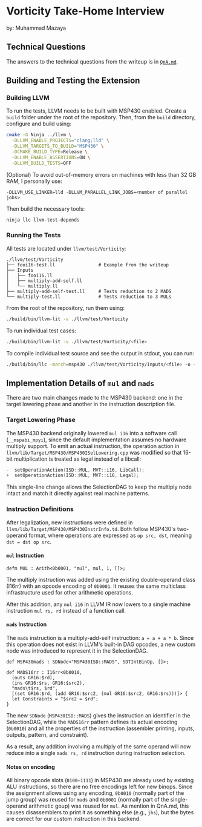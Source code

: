 # Vorticity Take-Home Interview

by: Muhammad Mazaya

## Technical Questions

The answers to the technical questions from the writeup is in [`QnA.md`](./QnA.md).

## Building and Testing the Extension

### Building LLVM

To run the tests, LLVM needs to be built with MSP430 enabled. Create a `build` folder under the root of the repository. Then, from the `build` directory, configure and build using:

```bash
cmake -G Ninja ../llvm \
  -DLLVM_ENABLE_PROJECTS="clang;lld" \
  -DLLVM_TARGETS_TO_BUILD="MSP430" \
  -DCMAKE_BUILD_TYPE=Release \
  -DLLVM_ENABLE_ASSERTIONS=ON \
  -DLLVM_BUILD_TESTS=OFF
```

(Optional) To avoid out-of-memory errors on machines with less than 32 GB RAM, I personally use:

```
-DLLVM_USE_LINKER=lld -DLLVM_PARALLEL_LINK_JOBS=<number of parallel jobs>
```

Then build the necessary tools:

```bash
ninja llc llvm-test-depends
```

### Running the Tests

All tests are located under `llvm/test/Vorticity`:

```
./llvm/test/Vorticity
├── fooi16-test.ll                # Example from the writeup
├── Inputs
│   ├── fooi16.ll
│   ├── multiply-add-self.ll
│   └── multiply.ll
├── multiply-add-self-test.ll     # Tests reduction to 2 MADS
└── multiply-test.ll              # Tests reduction to 3 MULs
```

From the root of the repository, run them using:

```bash
./build/bin/llvm-lit -v ./llvm/test/Vorticity
```

To run individual test cases:

```bash
./build/bin/llvm-lit -v ./llvm/test/Vorticity/<file>
```

To compile individual test source and see the output in stdout, you can run:

```bash
./build/bin/llc -march=msp430 ./llvm/test/Vorticity/Inputs/<file> -o -
```

## Implementation Details of `mul` and `mads`

There are two main changes made to the MSP430 backend: one in the target lowering phase and another in the instruction description file.

### Target Lowering Phase

The MSP430 backend originally lowered `mul i16` into a software call (`__mspabi_mpyi`), since the default implementation assumes no hardware multiply support. To emit an actual instruction, the operation action in `llvm/lib/Target/MSP430/MSP430ISelLowering.cpp` was modified so that 16-bit multiplication is treated as legal instead of a libcall:

```cpp
-  setOperationAction(ISD::MUL, MVT::i16, LibCall);
+  setOperationAction(ISD::MUL, MVT::i16, Legal);
```

This single-line change allows the SelectionDAG to keep the multiply node intact and match it directly against real machine patterns.

### Instruction Definitions

After legalization, new instructions were defined in `llvm/lib/Target/MSP430/MSP430InstrInfo.td`. Both follow MSP430's two-operand format, where operations are expressed as `op src, dst`, meaning `dst = dst op src`.

#### `mul` Instruction

```
defm MUL : Arith<0b0001, "mul", mul, 1, []>;
```

The multiply instruction was added using the existing double-operand class (I16rr) with an opcode encoding of `0b0001`. It reuses the same multiclass infrastructure used for other arithmetic operations.

After this addition, any `mul i16` in LLVM IR now lowers to a single machine instruction `mul rs, rd` instead of a function call.

#### `mads` Instruction

The `mads` instruction is a multiply-add-self instruction: `a = a + a * b`. Since this operation does not exist in LLVM's built-in DAG opcodes, a new custom node was introduced to represent it in the SelectionDAG.

```
def MSP430mads : SDNode<"MSP430ISD::MADS", SDTIntBinOp, []>;

def MADS16rr : I16rr<0b0010,
  (outs GR16:$rd),
  (ins GR16:$rs, GR16:$src2),
  "mads\t$rs, $rd",
  [(set GR16:$rd, (add GR16:$src2, (mul GR16:$src2, GR16:$rs)))]> {
  let Constraints = "$src2 = $rd";
}
```

The new `SDNode` (`MSP430ISD::MADS`) gives the instruction an identifier in the SelectionDAG, while the `MADS16rr` pattern defines its actual encoding (`0b0010`) and all the properties of the instruction (assembler printing, inputs, outputs, pattern, and constraint).

As a result, any addition involving a multiply of the same operand will now reduce into a single `mads rs, rd` instruction during instruction selection.

#### Notes on encoding

All binary opcode slots (`0100–1111`) in MSP430 are already used by existing ALU instructions, so there are no free encodings left for new binops. Since the assignment allows using any encoding, `0b0010` (normally part of the jump group) was reused for `mads` and `0b0001` (normally part of the single-operand arithmetic goup) was reused for `mul`. As mention in QnA.md, this causes disassemblers to print it as something else (e.g., `jhs`), but the bytes are correct for our custom instruction in this backend.
